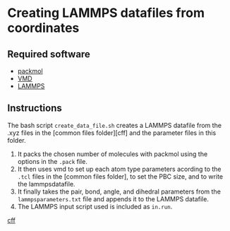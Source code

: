 # Creating LAMMPS datafiles from coordinates

## Required software

* [packmol](http://leandro.iqm.unicamp.br/m3g/packmol/home.shtml)
* [VMD](https://www.ks.uiuc.edu/Research/vmd/)
* [LAMMPS](https://www.lammps.org/)

## Instructions

The bash script `create_data_file.sh` creates a LAMMPS datafile from the .xyz files in the [common files folder][cff] and the parameter files in this folder.

1. It packs the chosen number of molecules with packmol using the options in the `.pack` file.
2. It then uses vmd to set up each atom type parameters acording to the `.tcl` files in the [common files folder], to set the PBC size, and to write the lammpsdatafile.
3. It finally takes the pair, bond, angle, and dihedral parameters from the `lammpsparameters.txt` file and appends it to the LAMMPS datafile.
4. The LAMMPS input script used is included as `in.run`.

[cff](../../../0.common_files/)
